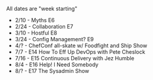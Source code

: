 All dates are "week starting"

* 2/10 - Myths E6
* 2/24 - Collaboration E7
* 3/10 - Hostful E8
* 3/24 - Config Management? E9
* 4/? - ChefConf all-skate w/ Foodfight and Ship Show
* 7/7 - E14 How To Eff Up DevOps with Pete Cheslock
* 7/16 - E15 Continuous Delivery with Jez Humble
* 8/4 - E16 Help! I Need Somebody
* 8/? - E17 The Sysadmin Show
